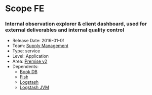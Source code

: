 # Scope FE
### Internal observation explorer & client dashboard, used for external deliverables and internal quality control
* Release Date: 2016-01-01
* Team: [Supply Management](../teams/supply.md)
* Type: service
* Level: Application
* Area: [Premise v2](../areas/v2.png)
* Dependents:
  * [Book DB](book.md)
  * [Fish](fish.md)
  * [Logstash](logstash.md)
  * [Logstash JVM](logstash-jvm.md)
